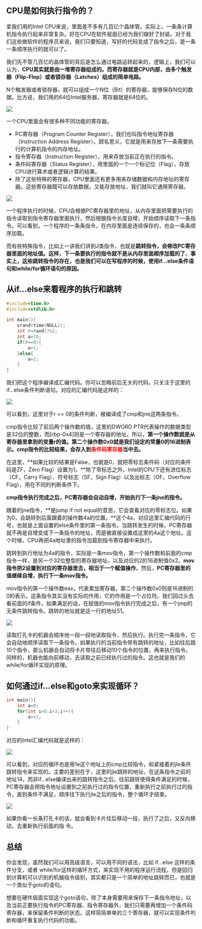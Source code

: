 ## CPU是如何执行指令的？

拿我们用的Intel	CPU来说，里面差不多有几百亿个晶体管。实际上，一条条计算机指令执行起来非常复杂。好在CPU在软件层面已经为我们做好了封装。对于我们这些做软件的程序员来说，我们只要知道，写好的代码变成了指令之后，是一条一条顺序执行的就可以了。

我们先不管几百亿的晶体管的背后是怎么通过电路运转起来的，逻辑上，我们可以认为，**CPU其实就是由一堆寄存器组成的。而寄存器就是CPU内部，由多个触发器（Flip-Flop）或者锁存器（Latches）组成的简单电路。**

N个触发器或者锁存器，就可以组成一个N位（Bit）的寄存器，能够保存N位的数据。比方说，我们用的64位Intel服务器，寄存器就是64位的。

![](D:\Work\TyporaNotes\note\计算机组成原理\pict\6-1.PNG)

一个CPU里面会有很多种不同功能的寄存器。

* PC寄存器（Program	Counter	Register），我们也叫指令地址寄存器（Instruction Address Register）。顾名思义，它就是用来存放下一条需要执行的计算机指令的内存地址。
* 指令寄存器（Instruction Register），用来存放当前正在执行的指令。
* 条件码寄存器（Status Register），用里面的一个一个标记位（Flag），存放CPU进行算术或者逻辑计算的结果。
* 除了这些特殊的寄存器，CPU里面还有更多用来存储数据和内存地址的寄存器。这些寄存器既可以存放数据，又能存放地址，我们就叫它通用寄存器。

![](D:\Work\TyporaNotes\note\计算机组成原理\pict\6-2.PNG)

一个程序执行的时候，CPU会根据PC寄存器里的地址，从内存里面把需要执行的指令读取到指令寄存器里面执行，然后根据指令长度自增，开始顺序读取下一条指令。可以看到，一个程序的一条条指令，在内存里面是连续保存的，也会一条条顺序加载。

而有些特殊指令，比如上一讲我们讲到J类指令，也就是**跳转指令，会修改PC寄存器里面的地址值。这样，下一条要执行的指令就不是从内存里面顺序加载的了**。**事实上，这些跳转指令的存在，也是我们可以在写程序的时候，使用if…else条件语句和while/for循环语句的原因。**

## 从if…else来看程序的执行和跳转

```c
#include<time.h>
#include<stdlib.h>

int main(){
    srand(time(NULL));
    int r=rand()%2;
    int a=10;
    if(r==0){
        a=1;
    }else{
        a=2;
    }
}
```

我们把这个程序编译成汇编代码。你可以忽略前后无关的代码，只关注于这里的if…else条件判断语句。对应的汇编代码是这样的：

![](D:\Work\TyporaNotes\note\计算机组成原理\pict\6-3.PNG)

可以看到，这里对于r	==	0的条件判断，被编译成了cmp和jne这两条指令。

cmp指令比较了前后两个操作数的值，这里的DWORD	PTR代表操作的数据类型是32位的整数，而[rbp-0x4]则是一个寄存器的地址。所以，**第一个操作数就是从寄存器里拿到的变量r的值。第二个操作数0x0就是我们设定的常量0的16进制表示。cmp指令的比较结果，会存入到<font color=red>条件码寄存器</font>当中去。**

在这里，**如果比较的结果是False，也就是0，就把零标志条件码（对应的条件码是ZF，Zero	Flag）设置为1。**除了零标志之外，Intel的CPU下还有进位标志（CF，Carry	Flag）、符号标志（SF，Sign	Flag）以及出标志（OF，Overflow	Flag），用在不同的判断条件下。

**cmp指令执行完成之后，PC寄存器会自动自增，开始执行下一条jne的指令。**

跟着的jne指令，**是jump	if	not	equal的意思，它会查看对应的零标志位。如果为0，会跳转到后面跟着的操作数4a的位置。**这个4a，对应这里汇编代码的行号，也就是上面设置的else条件里的第一条指令。当跳转发生的时候，PC寄存器就不再是自增变成下一条指令的地址，而是被直接设置成这里的4a这个地址。这个时候，CPU再把4a地址里的指令加载到指令寄存器中来执行。

跳转到执行地址为4a的指令，实际是一条mov指令，第一个操作数和前面的cmp指令一样，是另一个32位整型的寄存器地址，以及对应的2的16进制值0x2。**mov指令把2设置到对应的寄存器里去，相当于一个赋值操作**。然后，**PC寄存器里的值继续自增，执行下一条mov指令。**

mov指令的第一个操作数eax，代表累加寄存器，第二个操作数0x0则是16进制的0的表示。这条指令其实没有实际的作用，它的作用是一个占位符。我们回过头去看前面的if条件，如果满足的话，在赋值的mov指令执行完成之后，有一个jmp的无条件跳转指令。跳转的地址就是这一行的地址51。

![](D:\Work\TyporaNotes\note\计算机组成原理\pict\6-4.PNG)

读取打孔卡的机器会顺序地一段一段地读取指令，然后执行。执行完一条指令，它会自动地顺序读取下一条指令。如果执行的当前指令带有跳转的地址，比如往后跳10个指令，那么机器会自动将卡片带往后移动10个指令的位置，再来执行指令。同样的，机器也能向前移动，去读取之前已经执行过的指令。这也就是我们的while/for循环实现的原理。

## 如何通过if…else和goto来实现循环？

```c
int main(){
    int a=0;
    for(int i=0;i<3;i++){
        a+=1;
    }
}
```

对应的Intel汇编代码就是这样的：

![](D:\Work\TyporaNotes\note\计算机组成原理\pict\6-5.PNG)

可以看到，对应的循环也是用1e这个地址上的cmp比较指令，和紧接着的jle条件跳转指令来实现的。主要的差别在于，这里的jle跳转的地址，在这条指令之前的地址14，而非if…else编译出来的跳转指令之后。往前跳转使得条件满足的时候，PC寄存器会把指令地址设置到之前执行过的指令位置，重新执行之前执行过的指令，直到条件不满足，顺序往下执行jle之后的指令，整个循环才结束。

![](D:\Work\TyporaNotes\note\计算机组成原理\pict\6-6.PNG)

如果你看一长条打孔卡的话，就会看到卡片往后移动一段，执行了之后，又反向移动，去重新执行前面的指
令。

## 总结

你会发现，虽然我们可以用高级语言，可以用不同的语法，比如	if…else	这样的条件分支，或者	while/for这样的循环方式，来实现不用的程序运行流程，但是回归到计算机可以识别的机器指令级别，其实都只是一个简单的地址跳转而已，也就是一个类似于goto的语句。

想要在硬件层面实现这个goto语句，除了本身需要用来保存下一条指令地址，以及当前正要执行指令的PC寄存器、指令寄存器外，我们只需要再增加一个条件码寄存器，来保留条件判断的状态。这样简简单单的三个寄存器，就可以实现条件判断和循环重复执行代码的功能。

